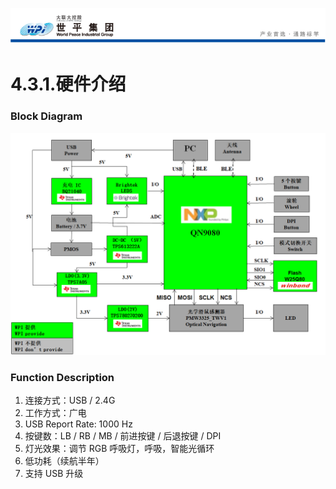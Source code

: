 ![wpiLogo](../../../images/wpiLogo.jpg)
# 4.3.1.硬件介绍

### Block Diagram
![usbMCUBoardBD](../../../images/usbMCUBoardBlockDiagram.jpg)

### Function Description

1. 连接方式：USB / 2.4G
2. 工作方式：广电
3. USB Report Rate: 1000 Hz
4. 按键数：LB / RB / MB / 前进按键 / 后退按键 / DPI
5. 灯光效果：调节 RGB 呼吸灯，呼吸，智能光循环
6. 低功耗（续航半年）
7. 支持 USB 升级